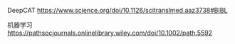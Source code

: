 DeepCAT
https://www.science.org/doi/10.1126/scitranslmed.aaz3738#BIBL

机器学习
https://pathsocjournals.onlinelibrary.wiley.com/doi/10.1002/path.5592
